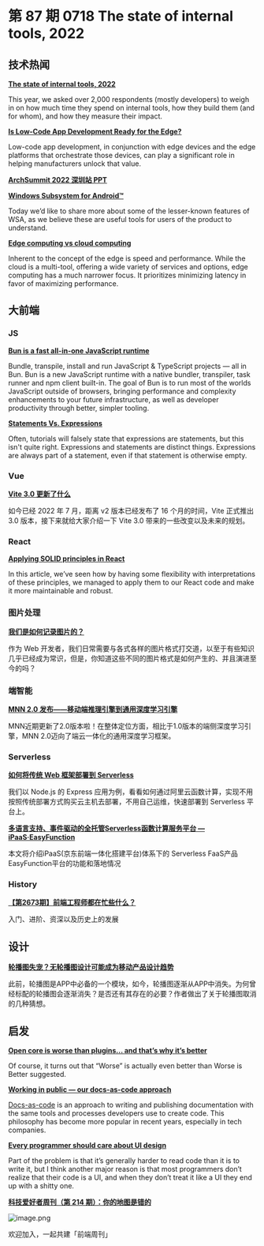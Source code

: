 # 第 87 期 0718 The state of internal tools, 2022
## 技术热闻
[**The state of internal tools, 2022**](https://retool.com/blog/the-state-of-internal-tools-2022/)

This year, we asked over 2,000 respondents (mostly developers) to weigh in on how much time they spend on internal tools, how they build them (and for whom), and how they measure their impact.

[**Is Low-Code App Development Ready for the Edge?**](https://www.mendix.com/blog/is-low-code-app-development-ready-for-the-edge/)

Low-code app development, in conjunction with edge devices and the edge platforms that orchestrate those devices, can play a significant role in helping manufacturers unlock that value.

[**ArchSummit 2022 深圳站 PPT**](https://ppt.infoq.cn/list/112)


[**Windows Subsystem for Android™**](https://blogs.windows.com/windowsdeveloper/2022/07/14/windows-subsystem-for-android/)

Today we’d like to share more about some of the lesser-known features of WSA, as we believe these are useful tools for users of the product to understand.

[**Edge computing vs cloud computing**](https://circleci.com/blog/edge-computing-vs-cloud-computing/)

Inherent to the concept of the edge is speed and performance. While the cloud is a multi-tool, offering a wide variety of services and options, edge computing has a much narrower focus. It prioritizes minimizing latency in favor of maximizing performance.

## 大前端
### JS
[**Bun is a fast all-in-one JavaScript runtime**](https://bun.sh/)

Bundle, transpile, install and run JavaScript & TypeScript projects — all in Bun. Bun is a new JavaScript runtime with a native bundler, transpiler, task runner and npm client built-in. The goal of Bun is to run most of the worlds JavaScript outside of browsers, bringing performance and complexity enhancements to your future infrastructure, as well as developer productivity through better, simpler tooling.

[**Statements Vs. Expressions**](https://www.joshwcomeau.com/javascript/statements-vs-expressions/)

Often, tutorials will falsely state that expressions are statements, but this isn't quite right. Expressions and statements are distinct things. Expressions are always part of a statement, even if that statement is otherwise empty.

### Vue
[**Vite 3.0 更新了什么**](https://mp.weixin.qq.com/s/6wL5kmqkUmWh4gJOipK7Uw)

如今已经 2022 年 7 月，距离 v2 版本已经发布了 16 个月的时间，Vite 正式推出 3.0 版本，接下来就给大家介绍一下 Vite 3.0 带来的一些改变以及未来的规划。

### React
[**Applying SOLID principles in React**](https://konstantinlebedev.com/solid-in-react/)

In this article, we’ve seen how by having some flexibility with interpretations of these principles, we managed to apply them to our React code and make it more maintainable and robust.

### 图片处理
[**我们是如何记录图片的？**](https://mp.weixin.qq.com/s/ADPfJ4SnQk0UF4PIRBZjsw)

作为 Web 开发者，我们日常需要与各式各样的图片格式打交道，以至于有些知识几乎已经成为常识，但是，你知道这些不同的图片格式是如何产生的、并且演进至今的吗？

### 端智能
[**MNN 2.0 发布——移动端推理引擎到通用深度学习引擎**](https://mp.weixin.qq.com/s/5I1ISpx8lQqvCS8tGd6EJw)

MNN近期更新了2.0版本啦！在整体定位方面，相比于1.0版本的端侧深度学习引擎，MNN 2.0迈向了端云一体化的通用深度学习框架。

### Serverless
[**如何将传统 Web 框架部署到 Serverless**](https://mp.weixin.qq.com/s/5A6b7oanebys5eshtteUxA)

我们以 Node.js 的 Express 应用为例，看看如何通过阿里云函数计算，实现不用按照传统部署方式购买云主机去部署，不用自己运维，快速部署到 Serverless 平台上。

[**多语言支持、事件驱动的全托管Serverless函数计算服务平台 — iPaaS·EasyFunction**](https://mp.weixin.qq.com/s/ULnUa7AVcRpoVWAvyxttjg)

本文将介绍iPaaS(京东前端一体化搭建平台)体系下的 Serverless FaaS产品EasyFunction平台的功能和落地情况

### History
[**【第2673期】前端工程师都在忙些什么？**](https://mp.weixin.qq.com/s/NcVh_edt-E_2JFwrpSRdWg)

入门、进阶、资深以及历史上的发展

## 设计
[**轮播图失宠？无轮播图设计可能成为移动产品设计趋势**](https://www.toutiao.com/article/7120515042771993100/)

此前，轮播图是APP中必备的一个模块，如今，轮播图逐渐从APP中消失。为何曾经标配的轮播图会逐渐消失？是否还有其存在的必要？作者做出了关于轮播图取消的几种猜想。

## 启发
[**Open core is worse than plugins... and that’s why it’s better**](https://about.gitlab.com/blog/2022/07/14/open-core-is-worse-than-plugins/)

Of course, it turns out that “Worse” is actually even better than Worse is Better suggested.

[**Working in public — our docs-as-code approach**](https://blog.cloudflare.com/our-docs-as-code-approach/)

[Docs-as-code](https://www.writethedocs.org/guide/docs-as-code/) is an approach to writing and publishing documentation with the same tools and processes developers use to create code. This philosophy has become more popular in recent years, especially in tech companies.

[**Every programmer should care about UI design**](https://silverhammermba.github.io/blog/2022/07/10/ui)

Part of the problem is that it’s generally harder to read code than it is to write it, but I think another major reason is that most programmers don’t realize that their code is a UI, and when they don’t treat it like a UI they end up with a shitty one.

[**科技爱好者周刊（第 214 期）：你的地图是错的**](http://www.ruanyifeng.com/blog/2022/07/weekly-issue-214.html)

![image.png](https://cdn.nlark.com/yuque/0/2020/png/85771/1605930034828-7fc81343-651f-4a15-8465-eebe5a23cf61.png#crop=0&crop=0&crop=1&crop=1&height=31&id=C5Hpa&margin=%5Bobject%20Object%5D&name=image.png&originHeight=90&originWidth=2186&originalType=binary&ratio=1&rotation=0&showTitle=false&size=14325&status=done&style=none&title=&width=746)


欢迎加入，一起共建「前端周刊」
